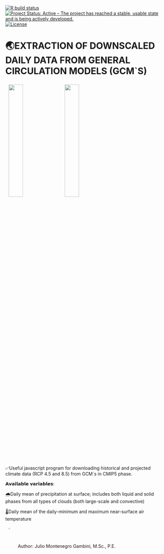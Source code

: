 [![R build status](https://img.shields.io/badge/build-passing-brightgreen)](https://github.com/Hydroenvironment/CMIP6-WORLDCLIM-HANDLING/actions)
[![Project Status: Active – The project has reached a stable, usable state and is being actively
developed.](https://www.repostatus.org/badges/latest/active.svg)](https://www.repostatus.org/#active)
[![License](https://img.shields.io/badge/license-MIT-green)](https://opensource.org/licenses/MIT)

# 🌏EXTRACTION OF DOWNSCALED DAILY DATA FROM GENERAL CIRCULATION MODELS (GCM`S)
<img src="http://www.nasa.gov/sites/default/files/thumbnails/image/15-115.jpg" align="center" hspace="10" vspace="6" width="30%"></a>
<img src="https://esgf-node.llnl.gov/site_media/logos/cmip5_100.png" align="center" hspace="10" vspace="6" width="30%"></a>

✅Useful javascript program for downloading historical and projected climate data (RCP 4.5 and 8.5) from GCM`s in CMIP5 phase.

𝗔𝘃𝗮𝗶𝗹𝗮𝗯𝗹𝗲 𝘃𝗮𝗿𝗶𝗮𝗯𝗹𝗲𝘀:

🌧️Daily mean of precipitation at surface; includes both liquid and solid phases from all types of clouds (both large-scale and convective)

🌡️Daily mean of the daily-minimum and maximum near-surface air temperature

<img src="https://icons-for-free.com/iconfiles/png/512/command+console+php+programmer+prompt+seo+icon-1320191020194645741.png" align="center" hspace="10" vspace="6" width="3%"></a>
Author: Julio Montenegro Gambini, M.Sc., P.E.
